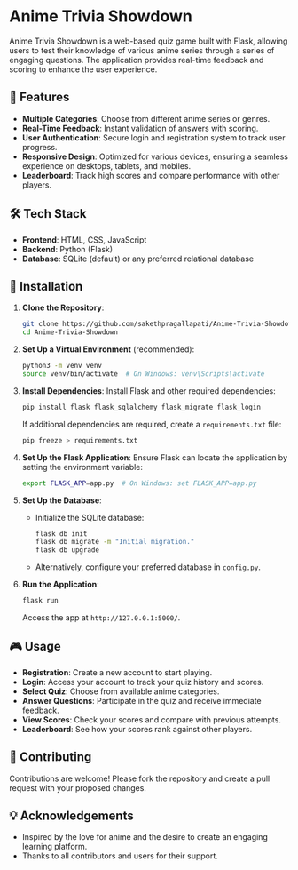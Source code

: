 # Anime Trivia Showdown

Anime Trivia Showdown is a web-based quiz game built with Flask, allowing users to test their knowledge of various anime series through a series of engaging questions. The application provides real-time feedback and scoring to enhance the user experience.

## 🚀 Features
- **Multiple Categories**: Choose from different anime series or genres.
- **Real-Time Feedback**: Instant validation of answers with scoring.
- **User Authentication**: Secure login and registration system to track user progress.
- **Responsive Design**: Optimized for various devices, ensuring a seamless experience on desktops, tablets, and mobiles.
- **Leaderboard**: Track high scores and compare performance with other players.

## 🛠️ Tech Stack
- **Frontend**: HTML, CSS, JavaScript
- **Backend**: Python (Flask)
- **Database**: SQLite (default) or any preferred relational database

## 📂 Installation

1. **Clone the Repository**:
   ```bash
   git clone https://github.com/sakethpragallapati/Anime-Trivia-Showdown.git
   cd Anime-Trivia-Showdown
   ```

2. **Set Up a Virtual Environment** (recommended):
   ```bash
   python3 -m venv venv
   source venv/bin/activate  # On Windows: venv\Scripts\activate
   ```

3. **Install Dependencies**:
   Install Flask and other required dependencies:
   ```bash
   pip install flask flask_sqlalchemy flask_migrate flask_login
   ```
   If additional dependencies are required, create a `requirements.txt` file:
   ```bash
   pip freeze > requirements.txt
   ```

4. **Set Up the Flask Application**:
   Ensure Flask can locate the application by setting the environment variable:
   ```bash
   export FLASK_APP=app.py  # On Windows: set FLASK_APP=app.py
   ```

5. **Set Up the Database**:
   - Initialize the SQLite database:
     ```bash
     flask db init
     flask db migrate -m "Initial migration."
     flask db upgrade
     ```
   - Alternatively, configure your preferred database in `config.py`.

6. **Run the Application**:
   ```bash
   flask run
   ```
   Access the app at `http://127.0.0.1:5000/`.

## 🎮 Usage
- **Registration**: Create a new account to start playing.
- **Login**: Access your account to track your quiz history and scores.
- **Select Quiz**: Choose from available anime categories.
- **Answer Questions**: Participate in the quiz and receive immediate feedback.
- **View Scores**: Check your scores and compare with previous attempts.
- **Leaderboard**: See how your scores rank against other players.

## 🤝 Contributing
Contributions are welcome! Please fork the repository and create a pull request with your proposed changes.

## 💡 Acknowledgements
- Inspired by the love for anime and the desire to create an engaging learning platform.
- Thanks to all contributors and users for their support.
